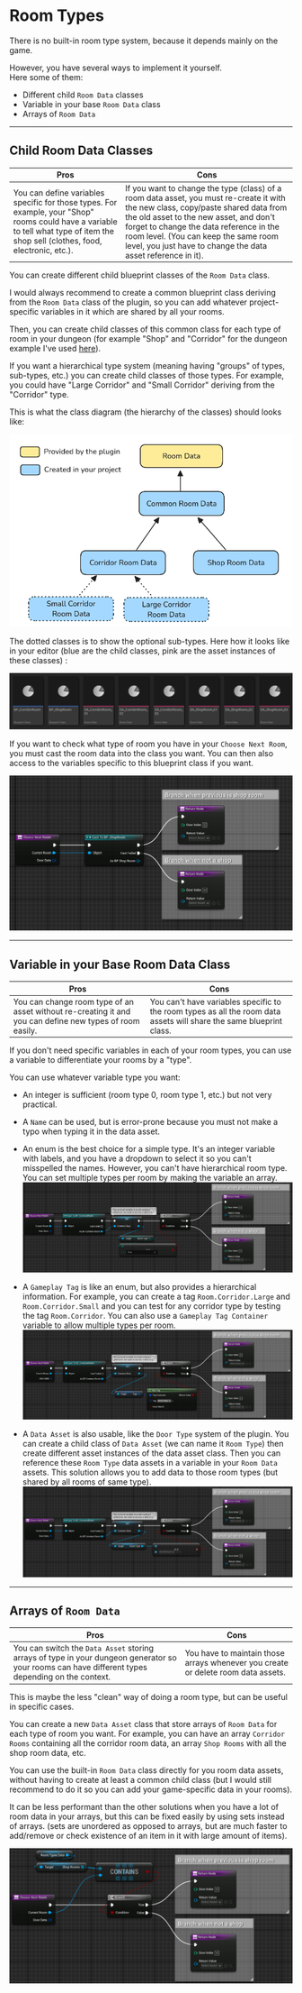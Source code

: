 # Room Types

There is no built-in room type system, because it depends mainly on the game.

However, you have several ways to implement it yourself.\
Here some of them:

- Different child `Room Data` classes
- Variable in your base `Room Data` class
- Arrays of `Room Data`

---

## Child Room Data Classes

| Pros | Cons |
| --- | --- |
| You can define variables specific for those types. For example, your "Shop" rooms could have a variable to tell what type of item the shop sell (clothes, food, electronic, etc.). | If you want to change the type (class) of a room data asset, you must re-create it with the new class, copy/paste shared data from the old asset to the new asset, and don't forget to change the data reference in the room level. (You can keep the same room level, you just have to change the data asset reference in it). |

You can create different child blueprint classes of the `Room Data` class.

I would always recommend to create a common blueprint class deriving from the `Room Data` class of the plugin, so you can add whatever project-specific variables in it which are shared by all your rooms.

Then, you can create child classes of this common class for each type of room in your dungeon (for example "Shop" and "Corridor" for the dungeon example I've used [here](Best-Practices/Workflows/Dungeon-Generation-Algorithm.md)).

If you want a hierarchical type system (meaning having "groups" of types, sub-types, etc.) you can create child classes of those types. For example, you could have "Large Corridor" and "Small Corridor" deriving from the "Corridor" type.

This is what the class diagram (the hierarchy of the classes) should looks like:

![Room Types Hierarchy](Images/RoomTypesHierarchy.png)

The dotted classes is to show the optional sub-types.
Here how it looks like in your editor (blue are the child classes, pink are the asset instances of these classes) :

![](Images/RoomTypes_ChildClassAssets.png)

If you want to check what type of room you have in your `Choose Next Room`, you must cast the room data into the class you want. You can then also access to the variables specific to this blueprint class if you want.

![](Images/RoomTypes_ChildClassComparison.png)

---

## Variable in your Base Room Data Class

| Pros | Cons |
| --- | --- |
| You can change room type of an asset without re-creating it and you can define new types of room easily. | You can't have variables specific to the room types as all the room data assets will share the same blueprint class. |

If you don't need specific variables in each of your room types, you can use a variable to differentiate your rooms by a "type".

You can use whatever variable type you want:

- An integer is sufficient (room type 0, room type 1, etc.) but not very practical.
- A `Name` can be used, but is error-prone because you must not make a typo when typing it in the data asset.
- An enum is the best choice for a simple type. It's an integer variable with labels, and you have a dropdown to select it so you can't misspelled the names. However, you can't have hierarchical room type. You can set multiple types per room by making the variable an array.
![](Images/RoomTypes_VarEnumComparison.png)

- A `Gameplay Tag` is like an enum, but also provides a hierarchical information. For example, you can create a tag `Room.Corridor.Large` and `Room.Corridor.Small` and you can test for any corridor type by testing the tag `Room.Corridor`. You can also use a `Gameplay Tag Container` variable to allow multiple types per room.
![](Images/RoomTypes_VarGameplayTagComparison.png)

- A `Data Asset` is also usable, like the `Door Type` system of the plugin. You can create a child class of `Data Asset` (we can name it `Room Type`) then create different asset instances of the data asset class. Then you can reference these `Room Type` data assets in a variable in your `Room Data` assets. This solution allows you to add data to those room types (but shared by all rooms of same type).
![](Images/RoomTypes_VarDataAssetComparison.png)

---

## Arrays of `Room Data`

| Pros | Cons |
| --- | --- |
| You can switch the `Data Asset` storing arrays of type in your dungeon generator so your rooms can have different types depending on the context. | You have to maintain those arrays whenever you create or delete room data assets. |

This is maybe the less "clean" way of doing a room type, but can be useful in specific cases.

You can create a new `Data Asset` class that store arrays of `Room Data` for each type of room you want. For example, you can have an array `Corridor Rooms` containing all the corridor room data, an array `Shop Rooms` with all the shop room data, etc.

You can use the built-in `Room Data` class directly for you room data assets, without having to create at least a common child class (but I would still recommend to do it so you can add your game-specific data in your rooms).

It can be less performant than the other solutions when you have a lot of room data in your arrays, but this can be fixed easily by using sets instead of arrays. (sets are unordered as opposed to arrays, but are much faster to add/remove or check existence of an item in it with large amount of items).

![](Images/RoomTypes_ArraysComparison.png)
